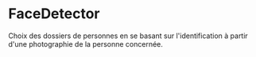 # FaceDetector
Choix des dossiers de personnes en se basant sur l'identification à partir d'une photographie de la personne concernée.
